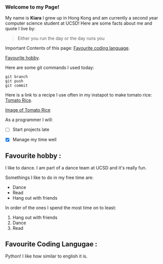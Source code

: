 ### Welcome to my Page! 

My name is __Kiara__ I grew up in Hong Kong and am currently a second year computer science student at UCSD! Here are some facts about me and quote I live by: 

>Either you run the day or the day runs you

Important Contents of this page:
[Favourite coding language](#favourite-coding-language).


[Favourite hobby](#favourite-hobby).

Here are some git commands I used today: 

```
git branch
git push
git commit
```

Here is a link to a recipe I use often in my instapot to make tomato rice: [Tomato Rice](https://www.indianhealthyrecipes.com/tomato-rice-recipe/).

[Image of Tomato Rice](/Tomato-Rice-bowl.jpg)

As a programmer I will: 
- [ ] Start projects late
- [X] Manage my time well 


## Favourite hobby :
I like to dance. I am part of a dance team at UCSD and it's really fun. 

Somethings I like to do in my free time are:
- Dance
- Read
- Hang out with friends

In order of the ones I spend the most time on to least:
1) Hang out with friends
2) Dance
3) Read

## Favourite Coding Langugae : 
Python! I like how similar to english it is.



